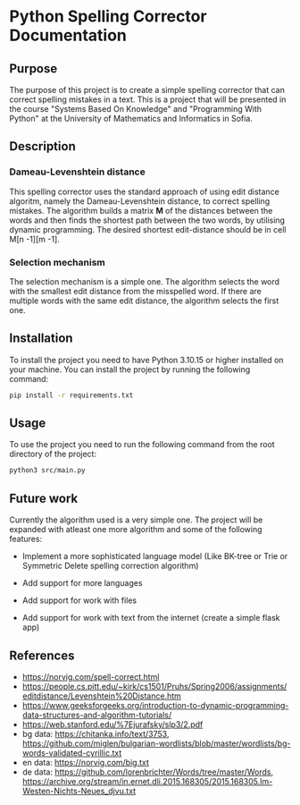 # Python Spelling Corrector Documentation

## Purpose

The purpose of this project is to create a simple spelling corrector that can correct spelling mistakes in a text. This is a project that will be presented in the course "Systems Based On Knowledge" and "Programming With Python" at the University of Mathematics and Informatics in Sofia.

## Description

### Dameau-Levenshtein distance
This spelling corrector uses the standard approach of using edit distance algoritm, namely the Dameau-Levenshtein distance, to correct spelling mistakes. The algorithm builds a matrix **M** of the distances between the words and then finds the shortest path between the two words, by utilising dynamic programming. The desired shortest edit-distance should be in cell M[n -1][m -1].

### Selection mechanism
The selection mechanism is a simple one. The algorithm selects the word with the smallest edit distance from the misspelled word. If there are multiple words with the same edit distance, the algorithm selects the first one.

## Installation

To install the project you need to have Python 3.10.15 or higher installed on your machine. You can install the project by running the following command:

```bash
pip install -r requirements.txt
```

## Usage

To use the project you need to run the following command from the root directory of the project:

```bash
python3 src/main.py
```

## Future work

Currently the algorithm used is a very simple one. The project will be expanded with atleast one more algorithm and some of the following features:

- Implement a more sophisticated language model (Like BK-tree or Trie or Symmetric Delete spelling correction algorithm)

- Add support for more languages

- Add support for work with files

- Add support for work with text from the internet (create a simple flask app)

## References

- https://norvig.com/spell-correct.html
- https://people.cs.pitt.edu/~kirk/cs1501/Pruhs/Spring2006/assignments/editdistance/Levenshtein%20Distance.htm
- https://www.geeksforgeeks.org/introduction-to-dynamic-programming-data-structures-and-algorithm-tutorials/
- https://web.stanford.edu/%7Ejurafsky/slp3/2.pdf
- bg data: https://chitanka.info/text/3753, https://github.com/miglen/bulgarian-wordlists/blob/master/wordlists/bg-words-validated-cyrillic.txt
- en data: https://norvig.com/big.txt
- de data:  https://github.com/lorenbrichter/Words/tree/master/Words, https://archive.org/stream/in.ernet.dli.2015.168305/2015.168305.Im-Westen-Nichts-Neues_djvu.txt